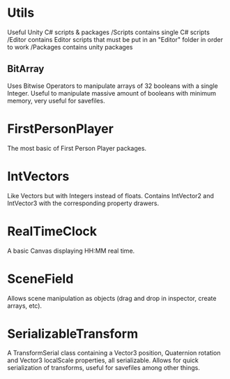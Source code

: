 # Utils
Useful Unity C# scripts & packages
/Scripts contains single C# scripts
/Editor contains Editor scripts that must be put in an "Editor" folder in order to work
/Packages contains unity packages

## BitArray
Uses Bitwise Operators to manipulate arrays of 32 booleans with a single Integer.
Useful to manipulate massive amount of booleans with minimum memory, very useful for savefiles.

# FirstPersonPlayer
The most basic of First Person Player packages.

# IntVectors
Like Vectors but with Integers instead of floats. 
Contains IntVector2 and IntVector3 with the corresponding property drawers.

# RealTimeClock
A basic Canvas displaying HH:MM real time.

# SceneField
Allows scene manipulation as objects (drag and drop in inspector, create arrays, etc).

# SerializableTransform
A TransformSerial class containing a Vector3 position, Quaternion rotation and Vector3 localScale properties, all serializable.
Allows for quick serialization of transforms, useful for savefiles among other things.

